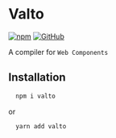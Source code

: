 # Valto

[![npm](https://img.shields.io/npm/v/valto)](https://www.npmjs.com/package/valto)
[![GitHub](https://img.shields.io/github/license/bertalan-tarnok/valto)](https://github.com/bertalan-tarnok/valto/blob/main/LICENSE)

A compiler for `Web Components`

## Installation

```bash
  npm i valto
```

or

```bash
  yarn add valto
```
